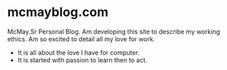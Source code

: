 # mcmayblog.com
McMay.Sr Personal Blog.
Am developing this site to describe my working ethics.
Am so excited to detail all my love for work.
* It is all about the love I have for computer.
* It is started with passion to learn then to act.

